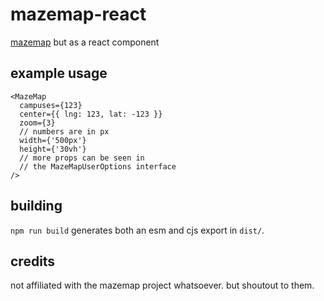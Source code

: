 # mazemap-react

[mazemap](https://api.mazemap.com/js/v2.1.2/docs/) but as a react component

## example usage

```tsx
<MazeMap
  campuses={123}
  center={{ lng: 123, lat: -123 }}
  zoom={3}
  // numbers are in px
  width={'500px'}
  height={'30vh'}
  // more props can be seen in
  // the MazeMapUserOptions interface
/>
```

## building

`npm run build` generates both an esm and cjs export in `dist/`.

## credits

not affiliated with the mazemap project whatsoever. but shoutout to them.
